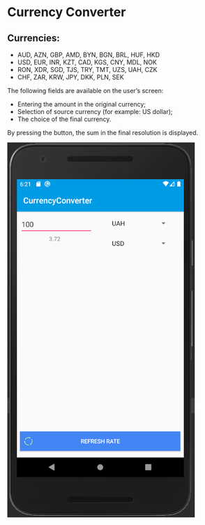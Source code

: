 # Currency Converter
## Currencies:
* AUD, AZN, GBP, AMD, BYN, BGN, BRL, HUF, HKD
* USD, EUR, INR, KZT, CAD, KGS, CNY, MDL, NOK
* RON, XDR, SGD, TJS, TRY, TMT, UZS, UAH, CZK
* CHF, ZAR, KRW, JPY, DKK, PLN, SEK

The following fields are available on the user’s screen:

* Entering the amount in the original currency;
* Selection of source currency (for example: US dollar);
* The choice of the final currency.

By pressing the button, the sum in the final resolution is displayed.

![GUI](https://github.com/evil-granny/CurrencyConverter/blob/master/image/photo.png)
